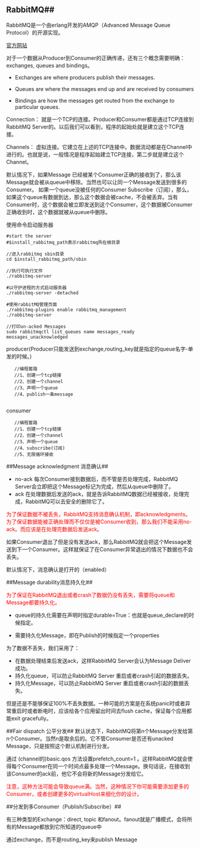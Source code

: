 ## RabbitMQ##

 RabbitMQ是一个由erlang开发的AMQP（Advanced Message Queue Protocol）的开源实现。
 
 <a href="http://www.rabbitmq.com">官方网站</a>
 
  对于一个数据从Producer到Consumer的正确传递，还有三个概念需要明确：exchanges, queues and bindings。

 * Exchanges are where producers publish their messages.

 * Queues are where the messages end up and are received by consumers

 * Bindings are how the messages get routed from the exchange to particular queues.

 
 Connection： 就是一个TCP的连接。Producer和Consumer都是通过TCP连接到RabbitMQ Server的。以后我们可以看到，程序的起始处就是建立这个TCP连接。

 Channels： 虚拟连接。它建立在上述的TCP连接中。数据流动都是在Channel中进行的。也就是说，一般情况是程序起始建立TCP连接，第二步就是建立这个Channel。
 
  默认情况下，如果Message 已经被某个Consumer正确的接收到了，那么该Message就会被从queue中移除。当然也可以让同一个Message发送到很多的Consumer。
    如果一个queue没被任何的Consumer Subscribe（订阅），那么，如果这个queue有数据到达，那么这个数据会被cache，不会被丢弃。当有Consumer时，这个数据会被立即发送到这个Consumer，这个数据被Consumer正确收到时，这个数据就被从queue中删除。


使用命令启动服务器

```
#start the server
#$install_rabbitmq_path表示rabbitmq所在根目录

//进入rabbitmq sbin目录
cd $install_rabbitmq_path/sbin

//执行可执行文件
./rabbitmq-server

#以守护进程的方式启动服务器
./rabbitmq-server -detached

```


```
#使用rabbitMQ管理页面
./rabbitmq-plugins enable rabbitmq_management
./rabbitmq-server
```

```
//打印un-acked Messages
sudo rabbitmqctl list_queues name messages_ready messages_unacknowledged  

```


producer(Producer只能发送到exchange,routing_key就是指定的queue名字-单发的时候。)

```
   //编程套路
   //1、创建一个tcp链接
   //2、创建一个channel
   //3、声明一个queue
   //4、publish一条message
   
```

consumer

```
   //编程套路
   //1、创建一个tcp链接
   //2、创建一个channel
   //3、声明一个queue
   //4、subscribe(订阅)
   //5、无限循环接收

```


##Message acknowledgment 消息确认##

* no-ack 每次Consumer接到数据后，而不管是否处理完成，RabbitMQ Server会立即把这个Message标记为完成，然后从queue中删除了。
* ack  在处理数据后发送的ack，就是告诉RabbitMQ数据已经被接收，处理完成，RabbitMQ可以去安全的删除它了。

<font color="red"> 为了保证数据不被丢失，RabbitMQ支持消息确认机制，即acknowledgments。为了保证数据能被正确处理而不仅仅是被Consumer收到，那么我们不能采用no-ack。而应该是在处理完数据后发送ack。</font>

 如果Consumer退出了但是没有发送ack，那么RabbitMQ就会把这个Message发送到下一个Consumer。这样就保证了在Consumer异常退出的情况下数据也不会丢失。
 
 默认情况下，消息确认是打开的（enabled）
 
##Message durability消息持久化##

<font color="red"> 为了保证在RabbitMQ退出或者crash了数据仍没有丢失，需要将queue和Message都要持久化。</font>

* queue的持久化需要在声明时指定durable=True：也就是queue_declare的时候指定。

* 需要持久化Message，即在Publish的时候指定一个properties


 为了数据不丢失，我们采用了：

* 在数据处理结束后发送ack，这样RabbitMQ Server会认为Message Deliver 成功。
* 持久化queue，可以防止RabbitMQ Server 重启或者crash引起的数据丢失。
* 持久化Message，可以防止RabbitMQ Server 重启或者crash引起的数据丢失。

但是还是不能够保证100%不丢失数据。一种可能的方案是在系统panic时或者异常重启时或者断电时，应该给各个应用留出时间去flush cache，保证每个应用都能exit gracefully。


##Fair dispatch 公平分发##
默认状态下，RabbitMQ将第n个Message分发给第n个Consumer。当然n是取余后的。它不管Consumer是否还有unacked Message，只是按照这个默认机制进行分发。

 通过 (channel的)basic.qos 方法设置prefetch_count=1 。这样RabbitMQ就会使得每个Consumer在同一个时间点最多处理一个Message。换句话说，在接收到该Consumer的ack前，他它不会将新的Message分发给它。
 
 <font color="red">注意，这种方法可能会导致queue满。当然，这种情况下你可能需要添加更多的Consumer，或者创建更多的virtualHost来细化你的设计。</font>
 

##分发到多Consumer（Publish/Subscribe）##

有三种类型的Exchange：direct, topic 和fanout。fanout就是广播模式，会将所有的Message都放到它所知道的queue中

通过exchange，而不是routing_key来publish Message

